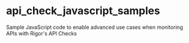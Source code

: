 # api_check_javascript_samples
Sample JavaScript code to enable advanced use cases when monitoring APIs with Rigor's API Checks
